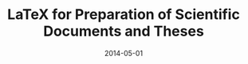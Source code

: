 ---
title: "LaTeX for Preparation of Scientific Documents and Theses"
collection: talks
permalink: /talks/2014-05-01-LaTeX-for-Preparation-of-Scientific-Documents-and-Theses
location: "Hamilton, ON, Canada"
date: 2014-05-01
venue: 'Department of Medical Physics, McMaster University'
citation: '<b>Devenyi, Gabriel A</b>, &quot;<i>LaTeX for Preparation of Scientific Documents and Theses</i>.&quot; Department of Medical Physics, McMaster University, 2014.'
---
